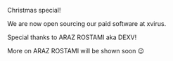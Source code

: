 Christmas special! 

We are now open sourcing our paid software at xvirus.

Special thanks to ARAZ ROSTAMI aka DEXV!

More on ARAZ ROSTAMI will be shown soon 😉
